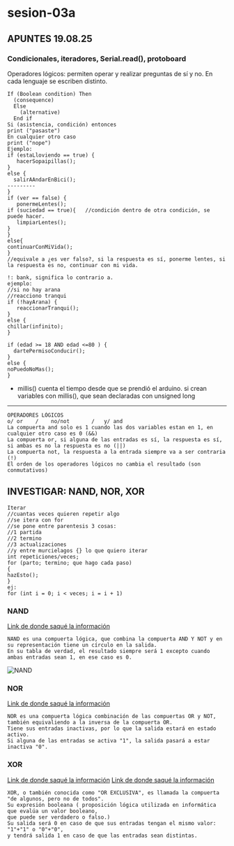 # sesion-03a

## APUNTES 19.08.25

### Condicionales, iteradores, Serial.read(), protoboard

Operadores lógicos: permiten operar y realizar preguntas de sí y no. En cada lenguaje se escriben distinto.

```ccp
If (Boolean condition) Then
  (consequence)
  Else
    (alternative)
  End if
Si (asistencia, condición) entonces
print ("pasaste")
En cualquier otro caso
print ("nope")
Ejemplo:
if (estaLloviendo == true) {
   hacerSopaipillas();
}
else {
  salirAAndarEnBici();
---------
}
if (ver == false) {  
   ponermeLentes();
if (suciedad == true){   //condición dentro de otra condición, se puede hacer.
   limpiarLentes();
}
}
else{
continuarConMiVida();
}
//equivale a ¿es ver falso?, si la respuesta es sí, ponerme lentes, si la respuesta es no, continuar con mi vida.
```

```ccp
!: bank, significa lo contrario a.
ejemplo:
//si no hay arana
//reacciono tranqui
if (!hayArana) {
   reaccionarTranqui();
}
else {
chillar(infinito);
}
```

```ccp
if (edad >= 18 AND edad <=80 ) {
  dartePermisoConducir();
}
else {
noPuedoNoMas();
}
```

- millis() cuenta el tiempo desde que se prendió el arduino.
si crean variables con millis(), que sean declaradas con   unsigned long

---

```ccp
OPERADORES LÓGICOS
o/ or    /    no/not       /   y/ and
La compuerta and solo es 1 cuando las dos variables estan en 1, en cualquier otro caso es 0 (&&)
La compuerta or, si alguna de las entradas es sí, la respuesta es sí, si ambas es no la respuesta es no (||)
La compuerta not, la respuesta a la entrada siempre va a ser contraria (!)
El orden de los operadores lógicos no cambia el resultado (son conmutativos)
```

## INVESTIGAR: NAND, NOR, XOR

```ccp
Iterar
//cuantas veces quieren repetir algo
//se itera con for
//se pone entre parentesis 3 cosas:
//1 partida
//2 termino
//3 actualizaciones
//y entre murcielagos {} lo que quiero iterar
int repeticiones/veces; 
for (parto; termino; que hago cada paso)
{
hazEsto();
}
ej:
for (int i = 0; i < veces; i = i + 1)

```

### NAND

[Link de donde saqué la información](https://www.mecatronicalatam.com/es/tutoriales/electronica/compuertas-logicas/compuerta-nand/)

```ccp
NAND es una compuerta lógica, que combina la compuerta AND Y NOT y en su representación tiene un círculo en la salida.
En su tabla de verdad, el resultado siempre será 1 excepto cuando ambas entradas sean 1, en ese caso es 0.
```
![NAND](./imagenes/NAND.png)
### NOR

[Link de donde saqué la información](https://www.mecatronicalatam.com/es/tutoriales/electronica/compuertas-logicas/compuerta-nor/)

```ccp
NOR es una compuerta lógica combinación de las compuertas OR y NOT, también equivaliendo a la inversa de la compuerta OR.
Tiene sus entradas inactivas, por lo que la salida estará en estado activo.
Si alguna de las entradas se activa "1", la salida pasará a estar inactiva "0".
```

### XOR

[Link de donde saqué la información](https://www.mecatronicalatam.com/es/tutoriales/electronica/compuertas-logicas/compuerta-xor/)
[Link de donde saqué la información](https://www.ebsco.com/research-starters/science/boolean-expression)

```ccp
XOR, o también conocida como "OR EXCLUSIVA", es llamada la compuerta "de algunos, pero no de todos".
Su expresión booleana ( proposición lógica utilizada en informática que evalúa un valor booleano,
que puede ser verdadero o falso.)
Su salida será 0 en caso de que sus entradas tengan el mismo valor: "1"+"1" o "0"+"0",
y tendrá salida 1 en caso de que las entradas sean distintas.
```
